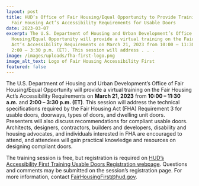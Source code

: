 ```yaml
---
layout: post
title: HUD’s Office of Fair Housing/Equal Opportunity to Provide Training on
  Fair Housing Act’s Accessibility Requirements for Usable Doors
date: 2023-03-07
excerpt: The U.S. Department of Housing and Urban Development’s Office of Fair
  Housing/Equal Opportunity will provide a virtual training on the Fair Housing
  Act’s Accessibility Requirements on March 21, 2023 from 10:00 – 11:30 a.m. and
  2:00 – 3:30 p.m. (ET). This session will address . . .
image: /images/uploads/fha-first-logo.png
image_alt_text: Logo of Fair Housing Accessibility First
featured: false
---
```

The U.S. Department of Housing and Urban Development’s Office of Fair Housing/Equal Opportunity will provide a virtual training on the Fair Housing Act’s Accessibility Requirements on **March 21, 2023** from **10:00 – 11:30 a.m.** and **2:00 – 3:30 p.m. (ET)**. This session will address the technical specifications required by the Fair Housing Act (FHA) Requirement 3 for usable doors, doorways, types of doors, and dwelling unit doors. Presenters will also discuss recommendations for compliant usable doors. Architects, designers, contractors, builders and developers, disability and housing advocates, and individuals interested in FHA are encouraged to attend, and attendees will gain practical knowledge and resources on designing compliant doors. 

The training session is free, but registration is required on [HUD’s Accessibility First Training Usable Doors Registration webpage](https://register.gotowebinar.com/rt/159273483498358360). Questions and comments may be submitted on the session’s registration page. For more information, contact [FairHousingFirst@hud.gov](mailto:FairHousingFirst@hud.gov).
